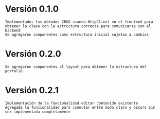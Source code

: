 # Versión 0.1.0
	Implementados los métodos CRUD usando HttpClient en el frontend para obtener la clase con la estructura correcta para comunicarse con el backend
    Se agregaron componentes como estructura inicial sujetas a cambios

# Versión 0.2.0
	Se agregaron componentes al layout para obtener la estructura del porfolio

# Versión 0.2.1
    Implementación de la funcionalidad editar contenido existente
    Agregada la funcionalidad para conmutar entre modo claro y oscuro sin ser implementada completamente